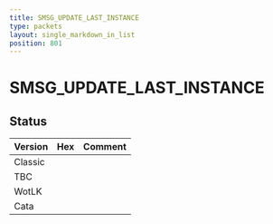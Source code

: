 ```yaml
---
title: SMSG_UPDATE_LAST_INSTANCE
type: packets
layout: single_markdown_in_list
position: 801
---
```


# SMSG_UPDATE_LAST_INSTANCE

## Status

Version | Hex | Comment
---------- | ---------- | ---------- 
Classic |  |  
TBC |  |  
WotLK |  |  
Cata |  |  
